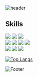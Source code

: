 ![header](https://capsule-render.vercel.app/api?type=waving&color=9babde&fontColor=FFFFFF&text=Hey,%20I'm%20Ria!&height=200&fontSize=50&&fontAlignY=38)﻿

## Skills
<!-- Skills Icons : https://simpleicons.org/?q=javascript -->
![](https://img.shields.io/badge/C-A8B9CC?&style=for-the-badge&logo=C&logoColor=white)
![](https://img.shields.io/badge/Java-5382a1?&style=for-the-badge&logo=Java&logoColor=white)
![](https://img.shields.io/badge/Python-3776AB?&style=for-the-badge&logo=python&logoColor=white)</br>
![](https://img.shields.io/badge/JavaScript-F7DF1E?&style=for-the-badge&logo=javascript&logoColor=white)
![](https://img.shields.io/badge/HTML5-E34F26?&style=for-the-badge&logo=html5&logoColor=white)
![](https://img.shields.io/badge/CSS3-663399?&style=for-the-badge&logo=css&logoColor=white)
![](https://img.shields.io/badge/Bootstrap-7952B3?&style=for-the-badge&logo=bootstrap&logoColor=white)</br>
![](https://img.shields.io/badge/MySQL-4479A1?&style=for-the-badge&logo=mysql&logoColor=white)
![](https://img.shields.io/badge/Linux-FCC624?&style=for-the-badge&logo=linux&logoColor=white)
![](https://img.shields.io/badge/github-181717?&style=for-the-badge&logo=github&logoColor=white)

[![Top Langs](https://github-readme-stats.vercel.app/api/top-langs/?username=Kim-Ria&langs_count=10&layout=compact&theme=transparent)](https://github.com/Kim-Ria)

<!--
## GitHub Stats
![Ria's GitHub stats](https://github-readme-stats.vercel.app/api?username=Kim-Ria&show_icons=true&theme=transparent)
-->

<!--
## 
[![Solved.ac프로필](http://mazassumnida.wtf/api/v2/generate_badge?boj={handle})](https://solved.ac/{handle})
-->

![Footer](https://capsule-render.vercel.app/api?type=waving&color=9babde&height=150&section=footer)

<!--
**Kim-Ria/Kim-Ria** is a ✨ _special_ ✨ repository because its `README.md` (this file) appears on your GitHub profile.

Here are some ideas to get you started:

- 🔭 I’m currently working on ...
- 🌱 I’m currently learning ...
- 👯 I’m looking to collaborate on ...
- 🤔 I’m looking for help with ...
- 💬 Ask me about ...
- 📫 How to reach me: ...
- 😄 Pronouns: ...
- ⚡ Fun fact: ...
-->
